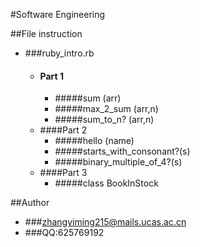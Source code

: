 
#Software Engineering

##File instruction

* ###ruby_intro.rb
    * #### Part 1
        * #####sum (arr)
        * #####max_2_sum (arr,n)
        * #####sum_to_n? (arr,n)
    * ####Part 2
        * #####hello (name)
        * #####starts_with_consonant?(s)
        * #####binary_multiple_of_4?(s)
    * ####Part 3
        * #####class BookInStock

##Author

* ###zhangyiming215@mails.ucas.ac.cn
* ###QQ:625769192
